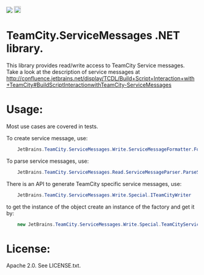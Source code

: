 [<img src="http://teamcity.jetbrains.com/app/rest/builds/buildType:(id:TeamCityServiceMessages_TeamCityServiceMessages)/statusIcon"/>](http://tcavs2015.cloudapp.net/viewType.html?buildTypeId=DevTeam_IoC_Build) [<img src="https://www.nuget.org/Content/Logos/nugetlogo.png" height="18">](https://www.nuget.org/packages/TeamCity.ServiceMessages/)

TeamCity.ServiceMessages .NET library. 
======================================

This library provides read/write access to TeamCity Service messages.
Take a look at the description of service messages at 
http://confluence.jetbrains.net/display/TCDL/Build+Script+Interaction+with+TeamCity#BuildScriptInteractionwithTeamCity-ServiceMessages


Usage:
======

Most use cases are covered in tests.

To create service message, use: 
```csharp
	JetBrains.TeamCity.ServiceMessages.Write.ServiceMessageFormatter.FormatMessage
```	
To parse service messages, use: 
```csharp
	JetBrains.TeamCity.ServiceMessages.Read.ServiceMessageParser.ParseServiceMessages
```
There is an API to generate TeamCity specific service messages, use: 
```csharp
	JetBrains.TeamCity.ServiceMessages.Write.Special.ITeamCityWriter
```	
to get the instance of the object create an instance of the factory and get it by:
```csharp
	new JetBrains.TeamCity.ServiceMessages.Write.Special.TeamCityServiceMessages().CreateWriter()
```
License:
========
Apache 2.0. 
See LICENSE.txt.
